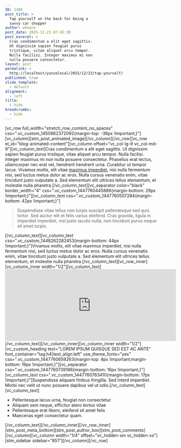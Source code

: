 ```yaml
---
ID: 1386
post_title: >
  Tap yourself on the back for being a
  savvy car shopper
author: whoare
post_date: 2015-12-23 07:45:38
post_excerpt: >
  Cras condimentum a elit eget sagittis.
  Ut dignissim sapien feugiat purus
  tristique, vitae aliquet arcu tempor.
  Nulla facilisi. Integer maximus mi non
  nulla posuere consectetur.
layout: post
permalink: >
  http://localhost/yunzelocal/2015/12/23/tap-yourself/
published: true
slide_template:
  - default
alignment:
  - left
title:
  - hide
breadcrumbs:
  - hide
---
```

[vc_row full_width="stretch_row_content_no_spaces" css=".vc_custom_1450862372092{margin-top: -36px !important;}"][vc_column][stm_post_animated_image][/vc_column][/vc_row][vc_row el_id="blog-animated-content"][vc_column offset="vc_col-lg-9 vc_col-md-9"][vc_column_text]Cras condimentum a elit eget sagittis. Ut dignissim sapien feugiat purus tristique, vitae aliquet arcu tempor. Nulla facilisi. Integer maximus mi non nulla posuere consectetur. Phasellus erat lectus, ullamcorper nec erat vel, hendrerit hendrerit urna. Curabitur ut tempor lacus. Vivamus mollis, elit vitae <a href="#anchor">maximus imperdiet</a>, nisi nulla fermentum nisi, sed luctus metus dolor ac eros. Nulla cursus venenatis enim, vitae tincidunt justo vulputate a. Sed elementum elit ultrices tellus elementum, et molestie nulla pharetra.[/vc_column_text][vc_separator color="black" border_width="4" css=".vc_custom_1447760445886{margin-bottom: 29px !important;}"][vc_column_text css=".vc_custom_1447760507284{margin-bottom: 42px !important;}"]
<blockquote>Suspendisse vitae tellus non turpis suscipit pellentesque sed quis tortor. Sed auctor elit et felis varius eleifend. Cras gravida, ligula in imperdiet imperdiet, nisl justo iaculis nulla, non tincidunt purus neque sit amet turpis.</blockquote>
[/vc_column_text][vc_column_text css=".vc_custom_1448262282453{margin-bottom: 44px !important;}"]Vivamus mollis, elit vitae maximus imperdiet, nisi nulla fermentum nisi, sed luctus metus dolor ac eros. Nulla cursus venenatis enim, vitae tincidunt justo vulputate a. Sed elementum elit ultrices tellus elementum, et molestie nulla pharetra.[/vc_column_text][vc_row_inner][vc_column_inner width="1/2"][vc_column_text]<iframe src="https://www.youtube.com/embed/4VUavpHXPB8" width="560" height="235" frameborder="0" allowfullscreen="allowfullscreen"></iframe>[/vc_column_text][/vc_column_inner][vc_column_inner width="1/2"][vc_custom_heading text="LOREM IPSUM QUISQUE SED EST AC ANTE" font_container="tag:h4|text_align:left" use_theme_fonts="yes" css=".vc_custom_1447760659263{margin-top: 4px !important;margin-bottom: 16px !important;}"][vc_separator css=".vc_custom_1447760739186{margin-bottom: 16px !important;}"][vc_column_text css=".vc_custom_1447760763410{margin-bottom: 17px !important;}"]Suspendisse aliquam finibus fringilla. Sed interd imperdiet. Morbi nec velit ut nunc posuere dapibus vel ut odio.[/vc_column_text][vc_column_text]
<ul class="list-style-1">
	<li>Pellentesque lacus urna, feugiat non consectetur</li>
	<li>Aliquam sem neque, efficitur atero lectus vitae</li>
	<li>Pellentesque erat libero, eleifend sit amet felis</li>
	<li>Maecenas eget consectetur quam.</li>
</ul>
[/vc_column_text][/vc_column_inner][/vc_row_inner][stm_post_meta_bottom][stm_post_author_box][stm_post_comments][/vc_column][vc_column width="1/4" offset="vc_hidden-sm vc_hidden-xs"][stm_sidebar sidebar="651"][/vc_column][/vc_row]